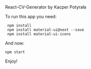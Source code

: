 React-CV-Generator by Kacper Potyrała

To run this app you need:
```
 npm install
 npm install material-ui@next --save
 npm install material-ui-icons
```
And now:
```
npm start
```
Enjoy!